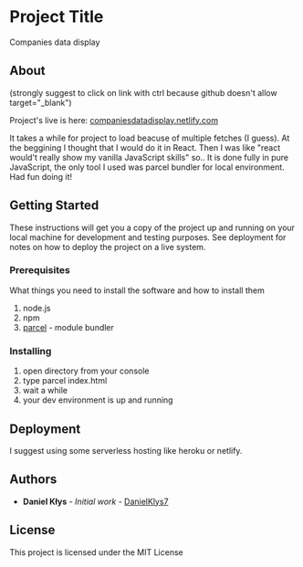 # Project Title

Companies data display

## About

(strongly suggest to click on link with ctrl because github doesn't allow target="_blank")

Project's live is here: [companiesdatadisplay.netlify.com](https://companiesdatadisplay.netlify.com/)

It takes a while for project to load beacuse of multiple fetches (I guess).
At the beggining I thought that I would do it in React. Then I was like "react would't really show my vanilla JavaScript skills" so.. It is done fully in pure JavaScript, the only tool I used was parcel bundler for local environment. Had fun doing it!

## Getting Started

These instructions will get you a copy of the project up and running on your local machine for development and testing purposes. See deployment for notes on how to deploy the project on a live system.

### Prerequisites

What things you need to install the software and how to install them

1. node.js
2. npm
3. [parcel](https://parceljs.org/) - module bundler

### Installing

1. open directory from your console
2. type parcel index.html
3. wait a while
3. your dev environment is up and running

## Deployment

I suggest using some serverless hosting like heroku or netlify.

## Authors

* **Daniel Kłys** - *Initial work* - [DanielKlys7](https://github.com/DanielKlys7)

## License

This project is licensed under the MIT License
